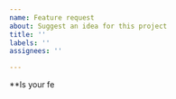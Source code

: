 ```yaml
---
name: Feature request
about: Suggest an idea for this project
title: ''
labels: ''
assignees: ''

---
```


**Is your fe